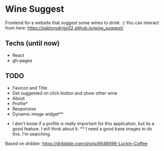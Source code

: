 # Wine Suggest

Frontend for a website that suggest some wines to drink. :)
You can interact from here: https://pablorodrigo52.github.io/wine_suggest/

## Techs (until now)

- React
- gh-pages 


## TODO

- Favicon and Title
- Get suggested on click button and show other wine
- About
- Profile*
- Responsive
- Dynamic image widget**

* I don't know if a profile is really important for this application, but its a good feature. I will think about it.
** I need a good base images to do this. I'm searching. 

Based on dribble: https://dribbble.com/shots/6646698-Luckin-Coffee